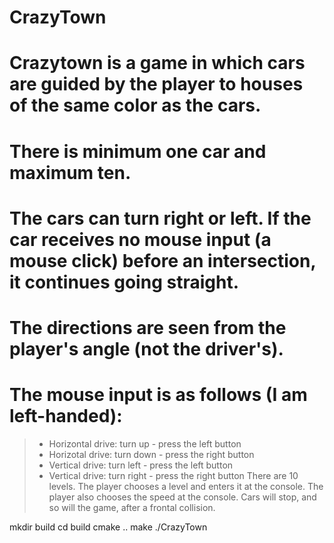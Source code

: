 # CrazyTown 
# <h8> Crazytown is a game in which cars are guided by the player to houses of the same color as the cars.</h8>
# <h8> There is minimum one car and maximum ten.</h8>
# <h8> The cars can turn right or left. If the car receives no mouse input (a mouse click) before an intersection, it continues going straight.</h8>
# <h8> The directions are seen from the player's angle (not the driver's).</h8>
# <h8> The mouse input is as follows (I am left-handed):</h8>
> - Horizontal drive: turn up - press the left button
> - Horizotal drive: turn down - press the right button
> - Vertical drive: turn left - press the left button
> - Vertical drive: turn right - press the right button
<h8> There are 10 levels. The player chooses a level and enters it at the console.</h8>
<h8> The player also chooses the speed at the console.</h8>
<h8> Cars will stop, and so will the game, after a frontal collision.</h8>

<h8> mkdir build</h8>
<h8> cd build</h8>
<h8> cmake ..</h8>
<h8> make</h8>
<h8> ./CrazyTown</h8>
